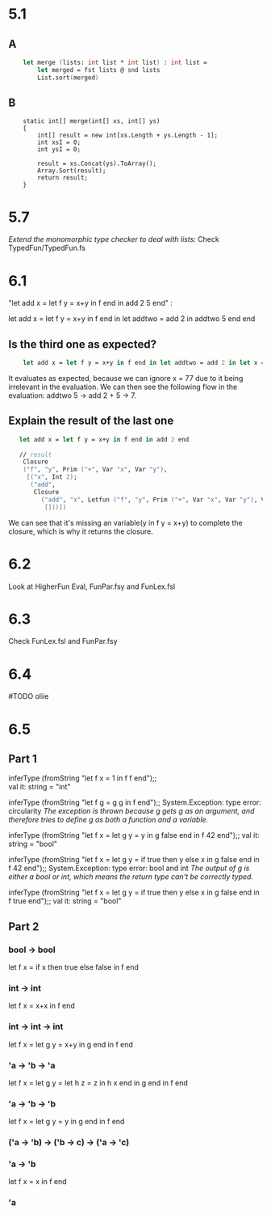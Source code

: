 # 5.1
## A
```fsharp
    let merge (lists: int list * int list) : int list =
        let merged = fst lists @ snd lists
        List.sort(merged)
```
## B

```Csharp
    static int[] merge(int[] xs, int[] ys)
    {
        int[] result = new int[xs.Length + ys.Length - 1];
        int xsI = 0;
        int ysI = 0;
    
        result = xs.Concat(ys).ToArray();
        Array.Sort(result);
        return result;
    }
```

# 5.7
*Extend the monomorphic type checker to deal with lists:*
Check TypedFun/TypedFun.fs

# 6.1
"let add x = let f y = x+y in f end in add 2 5 end" :

let add x = let f y = x+y in f end in let addtwo = add 2 in addtwo 5 end end

## Is the third one as expected? 
```fsharp
    let add x = let f y = x+y in f end in let addtwo = add 2 in let x = 77 in addtwo 5 end end end
```

It evaluates as expected, because we can ignore x = 77 due to it being irrelevant in the evaluation.
We can then see the following flow in the evaluation:
addtwo 5 -> add 2 + 5 -> 7. 

## Explain the result of the last one

```fsharp
   let add x = let f y = x+y in f end in add 2 end
   
   // result
    Closure
    ("f", "y", Prim ("+", Var "x", Var "y"),
     [("x", Int 2);
      ("add",
       Closure
         ("add", "x", Letfun ("f", "y", Prim ("+", Var "x", Var "y"), Var "f"),
          []))])

```
We can see that it's missing an variable(y in f y = x+y) to complete the closure, which is why it returns the closure. 

# 6.2
Look at HigherFun Eval, FunPar.fsy and FunLex.fsl


# 6.3
Check FunLex.fsl and FunPar.fsy

# 6.4
#TODO oliie
# 6.5
## Part 1

inferType (fromString "let f x = 1 in f f end");;          
val it: string = "int"

inferType (fromString "let f g = g g in f end");;
System.Exception: type error: circularity
_The exception is thrown because g gets g as an argument, and therefore tries to define g as both a function
and a variable._ 

inferType (fromString "let f x = let g y = y in g false end in f 42 end");;
val it: string = "bool"

inferType (fromString "let f x = let g y = if true then y else x in g false end in f 42 end");;
System.Exception: type error: bool and int
_The output of g is either a bool or int, which means the return type can't be correctly typed._ 

inferType (fromString "let f x = let g y = if true then y else x in g false end in f true end");;
val it: string = "bool"

## Part 2
### bool -> bool
let f x = if x then true else false in f end

### int -> int
let f x = x+x in f end

### int -> int -> int
let f x = let g y = x+y in g end in f end

### 'a -> 'b -> 'a
let f x = let g y = let h z = z in h x end in g end in f end

### 'a -> 'b -> 'b
let f x = let g y = y in g end in f end

### ('a -> 'b) -> ('b -> c) -> ('a -> 'c)

### 'a -> 'b
let f x = x in f end

### 'a